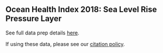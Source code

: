 ## Ocean Health Index 2018: Sea Level Rise Pressure Layer

See full data prep details [here](https://rawgit.com/OHI-Science/ohiprep_v2018/master/globalprep/prs_slr/v2018/slr_layer_prep_v2.html).

If using these data, please see our [citation policy](http://ohi-science.org/citation-policy/).

  
